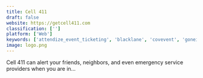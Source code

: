```yaml
---
title: Cell 411
draft: false 
website: https://getcell411.com
classification: ['']
platform: ['Web']
keywords: ['attendize_event_ticketing', 'blacklane', 'covevent', 'goneighbour', 'grab', 'hood', 'justmyneighbors', 'kahuti', 'lyft', 'nextdoor', 'ola_cabs', 'ola_electric', 'scooploop', 'shofor', 'spaceship', 'swapi', 'uber', 'whaller', 'yandex.taxi']
image: logo.png
---
```

Cell 411 can alert your friends, neighbors, and even emergency service providers when you are in...
